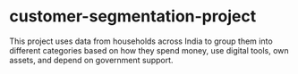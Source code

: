 # customer-segmentation-project
This project uses data from households across India to group them into different categories based on how they spend money, use digital tools, own assets, and depend on government support.
